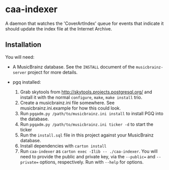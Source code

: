 # caa-indexer

A daemon that watches the 'CoverArtIndex' queue for events that indicate it
should update the index file at the Internet Archive.

## Installation

You will need:

* A MusicBrainz database. See the `INSTALL` document of the `musicbrainz-server`
  project for more details.

* pgq installed:

  1. Grab skytools from http://skytools.projects.postgresql.org/ and install it
     with the normal `configure`, `make`, `make install` trio.
  2. Create a musicbrainz.ini file somewhere. See musicbrainz.ini.example for
     how this could look.
  3. Run `pgqadm.py /path/to/musicbrainz.ini install` to install PGQ into the
     database.
  4. Run `pgqadm.py /path/to/musicbrainz.ini ticker -d` to start the ticker
  5. Run the `install.sql` file in this project against your MusicBrainz database.
  6. Install dependencies with `carton install`
  7. Run `caa-indexer` as `carton exec -Ilib -- ./caa-indexer`. You will need to
     provide the public and private key, via the `--public=` and `--private=`
     options, respectively. Run with `--help` for options.
